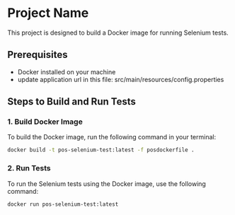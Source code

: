 # Project Name

This project is designed to build a Docker image for running Selenium tests.

## Prerequisites

- Docker installed on your machine
- update application url in this file: src/main/resources/config.properties

## Steps to Build and Run Tests

### 1. Build Docker Image

To build the Docker image, run the following command in your terminal:

```sh
docker build -t pos-selenium-test:latest -f posdockerfile .
```

### 2. Run Tests

To run the Selenium tests using the Docker image, use the following command:

```sh
docker run pos-selenium-test:latest
```
